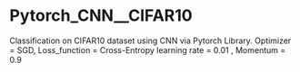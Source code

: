 # Pytorch_CNN__CIFAR10
Classification on CIFAR10 dataset using CNN via Pytorch Library.
Optimizer = SGD, Loss_function = Cross-Entropy
learning rate = 0.01 , Momentum = 0.9

